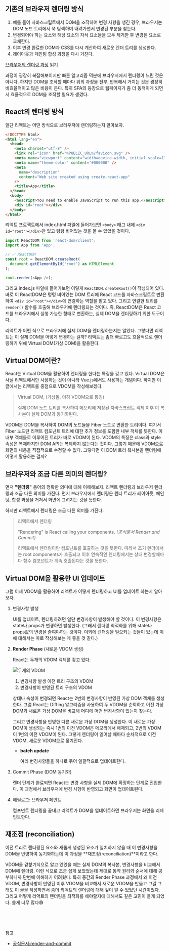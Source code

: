 ## 기존의 브라우저 렌더링 방식

1. 예를 들어 자바스크립트에서 DOM을 조작하여 변경 사항을 생긴 경우, 브라우저는 DOM 노드 트리에서 쭉 탐색하며 내려가면서 변경된 부분을 찾는다.
2. 변경되어야 하는 요소와 해당 요소의 자식 요소들을 모두 제거한 후 변경된 요소로 교체한다.
3. 이후 변경 완료한 DOM과 CSS를 다시 계산하여 새로운 렌더 트리를 생성한다.
4. 레이아웃과 페인팅 합성 과정을 다시 거친다.

[브라우저의 렌더링 과정](https://jellieblog.dev/posts/browser-rendering-process) 읽기

과정이 굉장히 복잡해보이지만 빠른 알고리즘 덕분에 브라우저에서 렌더링이 느린 것은 아니다. 하지만 DOM을 조작할 때마다 위의 과정을 전부, 반복해서 거치는 것은 굉장히 비효율적이고 많은 비용이 든다. 특히 SPA의 등장으로 웹페이지가 좀 더 동적이게 되면서 효율적으로 DOM을 조작할 필요가 생겼다.

## React의 렌더링 방식

일단 리액트는 어떤 방식으로 브라우저에 렌더링하는지 알아보자.

```html
<!DOCTYPE html>
<html lang="en">
  <head>
    <meta charset="utf-8" />
    <link rel="icon" href="%PUBLIC_URL%/favicon.svg" />
    <meta name="viewport" content="width=device-width, initial-scale=1" />
    <meta name="theme-color" content="#000000" />
    <meta
      name="description"
      content="Web site created using create-react-app"
    />
    <title>App</title>
  </head>
  <body>
    <noscript>You need to enable JavaScript to run this app.</noscript>
    <div id="root"></div>
  </body>
</html>
```

리액트 프로젝트에서 index.html 파일에 들어가보면 `<body>` 태그 내에 `<div id="root"></div>`만 있고 텅텅 비어있는 것을 볼 수 있었을 것이다.

```javascript
import ReactDOM from 'react-dom/client';
import App from 'App';

// ✅ ReactDOM
const root = ReactDOM.createRoot(
  document.getElementById('root') as HTMLElement
);

root.render(<App />);
```

그리고 index.js 파일에 들어가보면 이렇게 `ReactDOM.createRoot()`이 작성되어 있다. 바로 이 ReactDOM은 텅텅 비어있는 DOM 트리에 React 코드를 자바스크립트로 변환하여 `<div id="root"></div>`에 연결하는 역할을 맡고 있다. 그리고 연결한 트리를 `render()` 함수를 호출해 브라우저에 렌더링되는 것이다. 즉, ReactDOM은 React 코드를 브라우저에서 실행 가능한 형태로 변환하는, 실제 DOM을 렌더링하기 위한 도구이다.

리액트가 어떤 식으로 브라우저에 실제 DOM을 렌더링하는지는 알았다. 그렇다면 리액트는 이 실제 DOM을 어떻게 변경하는 걸까? 리액트는 좀더 빠르고도 효율적으로 렌더링하기 위해 Virtual DOM(가상 DOM)을 활용한다.

## Virtual DOM이란?

React는 Virtual DOM을 활용하여 렌더링을 한다는 특징을 갖고 있다. Virtual DOM은 사실 리액트에서만 사용하는 것이 아니라 Vue.js에서도 사용하는 개념이다. 하지만 이 글에서는 리액트를 중점으로 VDOM을 작성해보겠다.

> Virtual DOM, (가상돔, 이하 VDOM으로 통칭)
>
> 실제 DOM 노드 트리를 복사하여 메모리에 저장된 자바스크립트 객체.이후 이 복사본이 실제 DOM과 동기화된다.

VDOM은 DOM을 복사하여 DOM의 노드들을 Fiber 노드로 변환한 트리이다. 여기서 Fiber 노드란 리액트 컴포넌트 트리에 대한 추가 정보를 포함한 내부 객체를 뜻한다. 이 내부 객체들로 이루어진 트리가 바로 VDOM이 된다. VDOM의 특징은 class와 style 속성은 복제하지만 DOM API는 복제하지 않는다는 것이다. 그렇기 때문에 VDOM으로 화면의 내용을 직접적으로 수정할 수 없다. 그렇다면 이 DOM 트리 복사본을 렌더링에 어떻게 활용하는 걸까?

## 브라우저와 조금 다른 의미의 렌더링?

먼저 **"렌더링"** 용어의 정확한 의미에 대해 이해해보자. 리액트 렌더링과 브라우저 렌더링과 조금 다른 의미를 가진다. 먼저 브라우저에서 렌더링은 렌더 트리가 레이아웃, 페인팅, 합성 과정을 거쳐서 화면에 그려지는 것을 뜻한다.

하지만 리액트에서 렌더링은 조금 다른 의미를 가진다.

> 리액트에서 렌더링
>
> "Rendering" is React calling your components. _(공식문서 Render and Commit)_
>
> 리액트에서 렌더링이란 컴포넌트를 호출하는 것을 뜻한다. 따라서 초기 렌더에서는 root components가 호출되고 이후 연속적인 렌더링에서는 상태 변경할때마다 함수 컴포넌트가 계속 호출된다는 것을 뜻한다.

## Virtual DOM을 활용한 UI 업데이트

그럼 이제 VDOM을 활용하여 리액트가 어떻게 렌더링하고 UI를 업데이트 하는지 알아보자.

1. 변경사항 발생

   UI를 업데이트, 렌더링하려면 일단 변경사항이 발생해야 할 것이다. 이 변경사항은 state나 props가 변경하면 발생한다. (그래서 렌더링 최적화를 위해 state나 props값의 변경을 줄여야하는 것이다. 이외에 렌더링을 일으키는 것들이 있는데 이에 대해서는 따로 작성해보는 게 좋을 것 같다.)

2. **Render Phase** (새로운 VDOM 생성)

   React는 두개의 VDOM 객체를 갖고 있다.

   ![두개의 VDOM](/images/react/react-virtual-dom-and-rendering/virtual-dom-1.png)

   1. 변경사항 발생 이전 트리 구조의 VDOM
   2. 변경사항이 반영된 트리 구조의 VDOM

   상태나 속성이 변경되면 React는 2번의 변경사항이 반영된 가상 DOM 객체를 생성한다. 그럼 React는 Diffing 알고리즘을 사용하여 두 VDOM을 순회하고 이전 가상 DOM과 새로운 가상 DOM을 비교해 어디에 어떤 변경사항이 있는지 찾는다.

   그리고 변경사항을 반영한 다른 새로운 가상 DOM을 생성한다. 이 새로운 가상 DOM이 생성되는 즉시 1번의 이전 VDOM은 메모리에서 해제되고, 2번의 VDOM이 1번의 이전 VDOM이 된다. 그렇게 렌더링이 일어날 때마다 순차적으로 이전 VDOM, 새로운 VDOM으로 옮겨진다.

   - **batch update**

     여러 변경사항들을 하나로 묶어 일괄적으로 업데이트한다.

3. Commit Phase (DOM 동기화)

   렌더 단계가 완료되면 React는 변경 사항을 실제 DOM에 확정하는 단계로 진입한다. 이 과정에서 브라우저에 변경 사항이 반영되고 화면이 업데이트된다.

4. 에필로그: 브라우저 페인트

   컴포넌트 렌더링을 끝내고 리액트가 DOM을 업데이트하면 브라우저는 화면을 리페인트한다.

## 재조정 (reconciliation)

이전 트리로 렌더링된 요소와 새롭게 생성된 요소가 일치하지 않을 때 이 변경사항을 DOM을 반영하여 동기화하는데 이 과정을 **재조정(reconciliation)**이라고 한다.

VDOM을 겉핥기식으로 알고 있었을 때는 실제 DOM의 복사본, 변경사항을 비교해서 DOM에 렌더링. 이런 식으로 조금 쉽게 보았었는데 제대로 동작 원리와 순서에 대해 공부하니까 단번에 이해하기 어려웠다. 특히 중간의 Render Phase 과정에서 왜 이전 VDOM, 변경사항이 반영된 이후 VDOM을 비교해서 새로운 VDOM을 만들고 그걸 그래도 이 글을 작성하면서 좀더 리액트의 렌더링에 대해 깊이 알 수 있었던 시간이었다. 그리고 어떻게 리액트의 렌더링을 최적화를 해야할지에 대해서도 깊은 고민이 들게 되었다. 쓸게 너무 많다😅

&nbsp;

&nbsp;

참고

- [공식문서:render-and-commit](https://react.dev/learn/render-and-commit)
